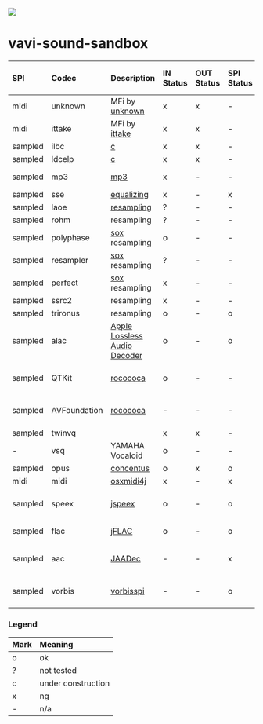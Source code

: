 [![](https://jitpack.io/v/umjammer/vavi-sound-sandbox.svg)](https://jitpack.io/#umjammer/vavi-sound-sandbox)

# vavi-sound-sandbox

| **SPI** |  **Codec** |  **Description** | **IN Status** | **OUT Status** | **SPI Status** | ** Comment ** |
|:--------|:-----------|:-----------------|:--------------|:---------------|:---------------|:--------------|
| midi | unknown | MFi by [unknown]() | x | x | - | |
| midi | ittake | MFi by [ittake]() | x | x | - | |
| sampled | ilbc | [c](http://www.ilbcfreeware.org/) | x | x | - | |
| sampled | ldcelp | [c]() | x | x | - | |
| sampled | mp3 | [mp3]() | x | - | - | need to deal tags |
| sampled | sse  | [equalizing]() | x | - | x | |
| sampled | laoe | [resampling]() | ? | - | - | |
| sampled | rohm | resampling | ? | - | - | |
| sampled | polyphase | [sox](http://sox.sourceforge.net/) resampling | o | - | - | |
| sampled | resampler | [sox](http://sox.sourceforge.net/) resampling | ? | - | - | |
| sampled | perfect | [sox](http://sox.sourceforge.net/) resampling | x | - | - | |
| sampled | ssrc2 | resampling | x | - | - | |
| sampled | trironus | resampling| o | - | o | |
| sampled | alac | [Apple Lossless Audio Decoder](https://github.com/soiaf/Java-Apple-Lossless-decoder) | o | - | o | |
| sampled | QTKit | [rocococa]() | o | - | - | you must lock jna version |
| sampled | AVFoundation | [rocococa]() | - | - | - | you must lock jna version |
| sampled | twinvq |  | x | x | - | |
| - | vsq | YAMAHA Vocaloid | o | - | - | |
| sampled | opus | [concentus](https://github.com/lostromb/concentus) | o | x | o | |
| midi | midi | [osxmidi4j](https://github.com/locurasoft/osxmidi4j) | x | - | x | |
| sampled | speex | [jspeex](http://jspeex.sourceforge.net/) | o | - | o | sample rate is limited to convert |
| sampled | flac | [jFLAC](http://jflac.sourceforge.net/) | o | - | o | see also [JustFLAC](https://github.com/drogatkin/JustFLAC) |
| sampled | aac | [JAADec](https://github.com/DV8FromTheWorld/JAADec) | - | - | x | mark/reset error? (not for all files) |
| sampled | vorbis | [vorbisspi](http://www.javazoom.net/vorbisspi/vorbisspi.html) | - | - | o | AudioSystem version conflict? |

### Legend ###

|Mark|Meaning|
|:--|:---|
| o | ok |
| ? | not tested |
| c | under construction |
| x | ng |
| - | n/a |
